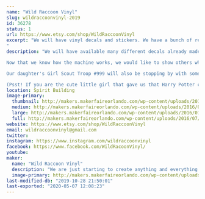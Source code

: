 ```yaml
---
name: "Wild Raccoon Vinyl"
slug: wildraccoonvinyl-2019
id: 36278
status: 1
url: https://www.etsy.com/shop/WildRaccoonVinyl
excerpt: "We will have vinyl decals and stickers. We have a bunch of ready made decals AND we are of course bringing our Klic N Kut so you can pick a design and watch how a decal is cut. We love a challenge so custom designs are very welcome! 
"
description: "We will have available many different decals already made. We have 24 different colors. Originally we started with anything that we are fans of; from Pokemon to Quotes and Monograms. We figured the best way to get to know our new Klic N Kut machine is to cut everything. 

Now that we know how the machine works, we would like to show others what it can do. We will be providing the opportunity to request custom decals. We would be happy to explain how the machine cuts and show you how to create a design.

Our daughter's Girl Scout Troop #999 will also be stopping by with some awesome crafts to fund raise for the troop. 

(Psst! If you are the cute little girl that gave us that Harry Potter crest challenge, we have not forgotten about you, but the craziness of last year, your address got lost. Hope to see you this year!)"
location: Spirit Building
image-primary:
  thumbnail: http://makers.makerfaireorlando.com/wp-content/uploads/2016/07/download-150x150.png
  medium: http://makers.makerfaireorlando.com/wp-content/uploads/2016/07/download-300x300.png
  large: http://makers.makerfaireorlando.com/wp-content/uploads/2016/07/download.png
  full: http://makers.makerfaireorlando.com/wp-content/uploads/2016/07/download.png
website: https://www.etsy.com/shop/WildRaccoonVinyl
email: wildraccoonvinyl@gmail.com
twitter: 
instagram: https://www.instagram.com/wildraccoonvinyl
facebook: https://www.facebook.com/WildRacoonVinyl/
youtube: 
maker:
  name: "Wild Raccoon Vinyl"
  description: "We are just starting to create anything and everything we can get our hands on. We will have mostly vinyl decals and stickers. "
  image-primary: http://makers.makerfaireorlando.com/wp-content/uploads/2016/10/avatar.jpg
last-modified-db: "2019-10-28 21:50:01"
last-exported: "2020-05-07 12:08:23"
---
```

